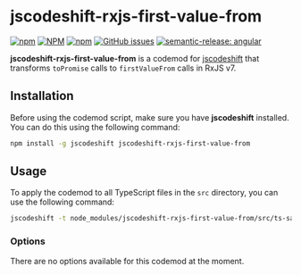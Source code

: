# jscodeshift-rxjs-first-value-from

[![npm](https://img.shields.io/npm/v/jscodeshift-rxjs-first-value-from?style=flat-square)](https://www.npmjs.com/package/jscodeshift-rxjs-first-value-from?activeTab=versions)
[![NPM](https://img.shields.io/npm/l/jscodeshift-rxjs-first-value-from?style=flat-square)](https://raw.githubusercontent.com/manbearwiz/jscodeshift-rxjs-first-value-from/master/LICENSE)
[![npm](https://img.shields.io/npm/dt/jscodeshift-rxjs-first-value-from?style=flat-square)](https://www.npmjs.com/package/jscodeshift-rxjs-first-value-from)
[![GitHub issues](https://img.shields.io/github/issues/manbearwiz/jscodeshift-rxjs-first-value-from?style=flat-square)](https://github.com/manbearwiz/jscodeshift-rxjs-first-value-from/issues)
[![semantic-release: angular](https://img.shields.io/badge/semantic--release-angular-e10079?logo=semantic-release&style=flat-square)](https://github.com/semantic-release/semantic-release)

**jscodeshift-rxjs-first-value-from** is a codemod for [jscodeshift](https://github.com/facebook/jscodeshift) that transforms `toPromise` calls to `firstValueFrom` calls in RxJS v7.

## Installation

Before using the codemod script, make sure you have **jscodeshift** installed. You can do this using the following command:

```sh
npm install -g jscodeshift jscodeshift-rxjs-first-value-from
```

## Usage

To apply the codemod to all TypeScript files in the `src` directory, you can use the following command:

```sh
jscodeshift -t node_modules/jscodeshift-rxjs-first-value-from/src/ts-satisfies.ts src/**/*.ts
```

### Options

There are no options available for this codemod at the moment.
